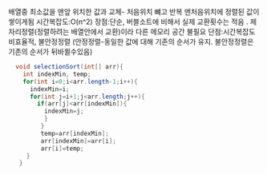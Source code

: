 배열중 최소값을 맨앞 위치한 값과 교체- 처음위치 뺴고 반복
맨처음위치에 정렬된 값이 쌓이게됨 
시간복잡도:O(n^2)
장점:단순, 버블소트에 비해서 실제 교환횟수는 적음 . 제자리정렬(정렬하려는 배열안에서 교환)이라 다른 메모리 공간 불필요
단점:시간복잡도 비효율적, 불안정정렬
(안정정렬-동일한 값에 대해 기존의 순서가 유지. 불안정정렬은 기존의 순서가 뒤바뀔수있음)


```java
  void selectionSort(int[] arr){
    int indexMin, temp;
    for(int i=0;i<arr.length-1;i++){
      indexMin=i;
      for(int j=i+1;j<arr.length;j++){
        if(arr[j]<arr[indexMin]){
          indexMin=j;
          }
         }
         temp=arr[indexMin];
         arr[indexMin]=arr[i];
         arr[i]=temp;
     } 
   }
